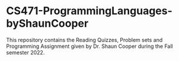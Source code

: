 # CS471-ProgrammingLanguages-byShaunCooper
This repository contains the Reading Quizzes, Problem sets and Programming Assignment given by Dr. Shaun Cooper during the Fall semester 2022.
